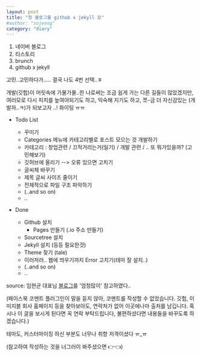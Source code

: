 ```yaml
---
layout: post
title: "첫 블로그를 github x jekyll 로"
#author: "sojeong"
category: "diary"
---
```


1. 네이버 블로그
2. 티스토리
3. brunch
4. github x jekyll

고민..고민하다가..... 결국 나도 4번 선택..ㅎ

개발(깃헙)이 머릿속에 가물가물..한 나로써는 조금 쉽게 가는 다른 길들이 많았겠지만,
여러모로 다시 피치를 높여야되기도 하고, 익숙해 지기도 하고,
쪼-금 더 자신감있는 (개발자..ㅋ)가 되보고자 ..! 화이팅 ㅠㅠ

* Todo List
  - 꾸미기
  - Categories 메뉴에 카테고리별로 포스트 모으는 것 개발하기
  - 카테고리 : 창업관련 / 끄적거리는거(일기) / 개발 관련 / .. 또 뭐가있을까? (고민해보기)
  - 깃허브에 올리기 --> 오류 있으면 고치기 
  - 글씨체 바꾸기
  - 제목 글씨 사이즈 줄이기
  - 전체적으로 파일 구조 파악하기
  - (..and so on)
  - ..

* Done
  - Github 설치
    - Pages 만들기 (.io 주소 만들기)
  - Sourcetree 설치
  - Jekyll 설치 (등등 필요한것)
  - Theme 찾기 (tale)
  - 이러저러.. 웹에 띄우기까지 Error 고치기(테마 잘 설치..)
  - (..and so on)
  - ..


source: 임현균 대표님 [블로그](https://hyungyunlim.github.io/)를 '엄청많이' 참고하였다..

(페이스북 코멘트 플러그인이 말을 듣지 않아, 코멘트를 작성할 수 없었습니다.
깃헙, 이미지블 회사 홈페이지 등을 찾아보아도, 연락처가 없어 이곳에나마 출처를 남깁니다.
혹시나 이 글을 보시게 된다면 꼭 연락 부탁드립니다, 불편하셨다면 내용들을 바꾸도록 하겠습니다.)

테마도, 커스터마이징 하신 부분도 너무나 취항 저격이셨다 ㅠ_ㅠ

(참고하여 작성하는 것을 너그러이 봐주셨으면 👉👈) 